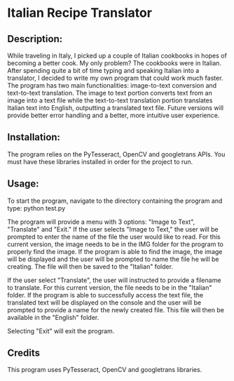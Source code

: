 # Italian Recipe Translator

## Description:
While traveling in Italy, I picked up a couple of Italian cookbooks in hopes of becoming a better cook.  My only problem?  The cookbooks were in Italian.  After spending quite a bit of time typing and speaking Italian into a translator, I decided to write my own program that could work much faster.  The program has two main functionalities: image-to-text conversion and text-to-text translation.  The image to text portion converts text from an image into a text file while the text-to-text translation portion translates Italian text into English, outputting a translated text file.  Future versions will provide better error handling and a better, more intuitive user experience.  

## Installation:
The program relies on the PyTesseract, OpenCV and googletrans APIs.  You must have these libraries installed in order for the project to run.  

## Usage:
To start the program, navigate to the directory containing the program and type:
python test.py

The program will provide a menu with 3 options: "Image to Text", "Translate" and "Exit."  If the user selects "Image to Text," the user will be prompted to enter the name of the file the user would like to read.  For this current version, the image needs to be in the IMG folder for the program to properly find the image.  If the program is able to find the image, the image will be displayed and the user will be prompted to name the file he will be creating.  The file will then be saved to the "Italian" folder.  

If the user select "Translate", the user will instructed to provide a filename to translate.  For this current version, the file needs to be in the "Italian" folder.  If the program is able to successfully access the text file, the translated text will be displayed on the console and the user will be prompted to provide a name for the newly created file.  This file will then be available in the "English" folder.  

Selecting "Exit" will exit the program.

## Credits
This program uses PyTesseract, OpenCV and googletrans libraries.  
